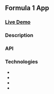 <h2>Formula 1 App</h2>

<a href="https://thiagofazzi.github.io/f1-app/" target="_blank"><h3>Live Demo</h3></a>

<h3>Description</h3>
<p></p>

<h3>API</h3>
<p></p>

<h3>Technologies</h3>
<ul>
  <li></li>
  <li></li>
  <li></li>
  <li></li>
</ul>

